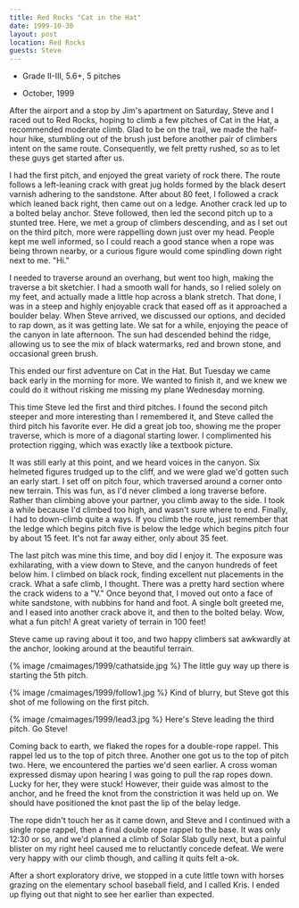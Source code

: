 ```yaml
---
title: Red Rocks "Cat in the Hat"
date: 1999-10-30
layout: post
location: Red Rocks
guests: Steve
---
```


* Grade II-III, 5.6+, 5 pitches

* October, 1999

After the airport and a stop by Jim's apartment on Saturday, Steve and I raced
out to Red Rocks, hoping to climb a few pitches of Cat in the Hat, a recommended
moderate climb. Glad to be on the trail, we made the half-hour hike, stumbling
out of the brush just before another pair of climbers intent on the same
route. Consequently, we felt pretty rushed, so as to let these guys get started
after us.


I had the first pitch, and enjoyed the great variety of rock there. The
route follows a left-leaning crack with great jug holds formed by the
black desert varnish adhering to the sandstone. After about 80 feet,
I followed a crack which leaned back right, then came out on a ledge.
Another crack led up to a bolted belay anchor. Steve followed, then
led the second pitch up to a stunted tree. Here, we met a group of
climbers descending, and as I set out on the third pitch, more were
rappelling down just over my head. People kept me well informed, so
I could reach a good stance when a rope was being thrown nearby, or
a curious figure would come spindling down right next to me. "Hi."



I needed to traverse around an overhang, but went too high, making the
traverse a bit sketchier. I had a smooth wall for hands, so I relied
solely on my feet, and actually made a little hop across a blank
stretch. That done, I was in a steep and highly enjoyable crack that
eased off as it approached a boulder belay. When Steve arrived, we
discussed our options, and decided to rap down, as it was getting late.
We sat for a while, enjoying the peace of the canyon in late afternoon.
The sun had descended behind the ridge, allowing us to see the mix
of black watermarks, red and brown stone, and occasional green brush.


This ended our first adventure on Cat in the Hat. But Tuesday we came
back early in the morning for more. We wanted to finish it, and we
knew we could do it without risking me missing my plane Wednesday morning.



This time Steve led the first and third pitches. I found the second
pitch steeper and more interesting than I remembered it, and Steve called
the third pitch his favorite ever. He did a great job too, showing me the
proper traverse, which is more of a diagonal starting lower. I complimented
his protection rigging, which was exactly like a textbook picture.


It was still early at this point, and we heard voices in the canyon.
Six helmeted figures trudged up to the cliff, and we were glad we'd gotten
such an early start. I set off on pitch four, which traversed around
a corner onto new terrain. This was fun, as I'd never climbed a long
traverse before. Rather than climbing above your partner, you climb
away to the side. I took a while because I'd climbed too high, and wasn't
sure where to end. Finally, I had to down-climb quite a ways. If you
climb the route, just remember that the ledge which begins pitch five
is below the ledge which begins pitch four by about 15 feet. It's not
far away either, only about 35 feet.


The last pitch was mine this time, and boy did I enjoy it. The exposure
was exhilarating, with a view down to Steve, and the canyon hundreds
of feet below him. I climbed on black rock, finding excellent nut
placements in the crack. What a safe climb, I thought. There was a
pretty hard section where the crack widens to a "V." Once beyond
that, I moved out onto a face of white sandstone, with nubbins for
hand and foot. A single bolt greeted me, and I eased into another
crack above it, and then to the bolted belay. Wow, what a fun pitch!
A great variety of terrain in 100 feet!


Steve came up raving about it too, and two happy climbers sat awkwardly
at the anchor, looking around at the beautiful terrain.

{% image /cmaimages/1999/cathatside.jpg %}
The little guy way up there is starting the 5th pitch.


{% image /cmaimages/1999/follow1.jpg %}
Kind of blurry, but Steve got this shot of me
following on the first pitch.

{% image /cmaimages/1999/lead3.jpg %}
Here's Steve leading the third pitch. Go Steve!

Coming back to earth, we flaked the ropes for a double-rope rappel.
This rappel led us to the top of pitch three. Another one got us to
the top of pitch two. Here, we encountered the parties we'd seen
earlier. A cross woman expressed dismay upon hearing I was going to
pull the rap ropes down. Lucky for her, they were stuck! However,
their guide was almost to the anchor, and he freed the knot from
the constriction it was held up on. We should have positioned the
knot past the lip of the belay ledge.


The rope didn't touch her as it came down, and Steve and I continued
with a single rope rappel, then a final double rope rappel to the base.
It was only 12:30 or so, and we'd planned a climb of Solar Slab gully
next, but a painful blister on my right heel caused me to reluctantly
concede defeat. We were very happy with our climb though, and calling
it quits felt a-ok.


After a short exploratory drive, we stopped in a cute little town with
horses grazing on the elementary school baseball field, and I called
Kris. I ended up flying out that night to see her earlier than expected.


